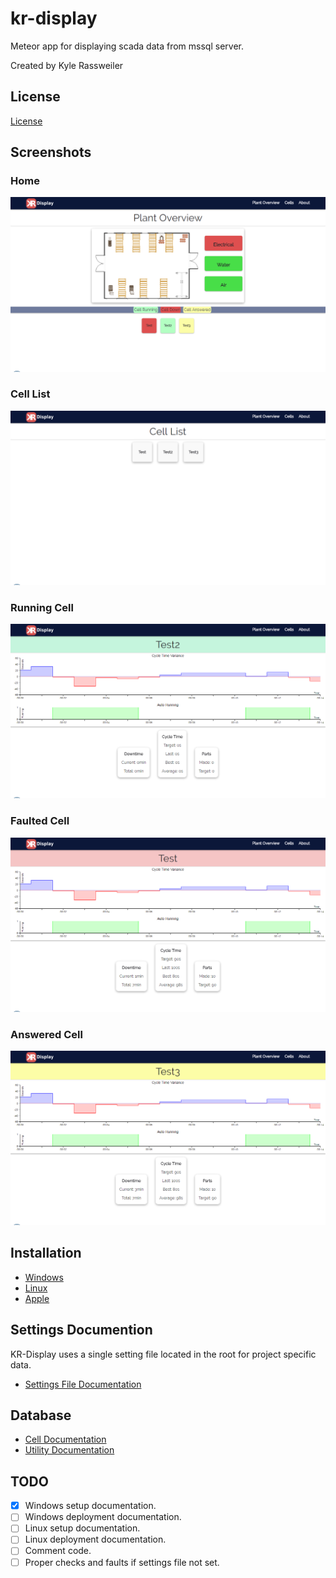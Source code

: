 # kr-display
Meteor app for displaying scada data from mssql server.

Created by Kyle Rassweiler

## License
[License](LICENSE)

## Screenshots
### Home
![Plant Overview](Documentation/Sample001.png)
### Cell List
![Cell List](Documentation/Sample002.png)
### Running Cell
![Cell Running](Documentation/Sample003.png)
### Faulted Cell
![Cell Faulted](Documentation/Sample004.png)
### Answered Cell
![Cell Answered](Documentation/Sample005.png)

## Installation
- [Windows](Documentation/Windows.md)
- [Linux](Documentation/Linux.md)
- [Apple](Documentation/Apple.md)

## Settings Documention
KR-Display uses a single setting file located in the root for project specific data.
- [Settings File Documentation](Documentation/Settings.md)

## Database 
- [Cell Documentation](Documentation/Cells.md)
- [Utility Documentation](Documentation/Utilities.md)

## TODO
- [x] Windows setup documentation.
- [ ] Windows deployment documentation.
- [ ] Linux setup documentation.
- [ ] Linux deployment documentation.
- [ ] Comment code.
- [ ] Proper checks and faults if settings file not set.